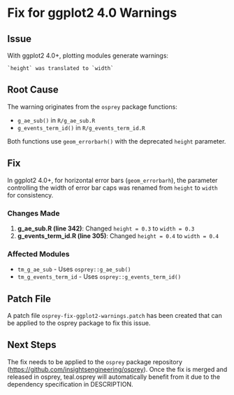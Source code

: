 # Fix for ggplot2 4.0 Warnings

## Issue
With ggplot2 4.0+, plotting modules generate warnings:
```
`height` was translated to `width`
```

## Root Cause
The warning originates from the `osprey` package functions:
- `g_ae_sub()` in `R/g_ae_sub.R`  
- `g_events_term_id()` in `R/g_events_term_id.R`

Both functions use `geom_errorbarh()` with the deprecated `height` parameter.

## Fix
In ggplot2 4.0+, for horizontal error bars (`geom_errorbarh`), the parameter controlling the width of error bar caps was renamed from `height` to `width` for consistency.

### Changes Made
1. **g_ae_sub.R (line 342)**: Changed `height = 0.3` to `width = 0.3`
2. **g_events_term_id.R (line 305)**: Changed `height = 0.4` to `width = 0.4`

### Affected Modules
- `tm_g_ae_sub` - Uses `osprey::g_ae_sub()`
- `tm_g_events_term_id` - Uses `osprey::g_events_term_id()`

## Patch File
A patch file `osprey-fix-ggplot2-warnings.patch` has been created that can be applied to the osprey package to fix this issue.

## Next Steps
The fix needs to be applied to the `osprey` package repository (https://github.com/insightsengineering/osprey).
Once the fix is merged and released in osprey, teal.osprey will automatically benefit from it due to the dependency specification in DESCRIPTION.
